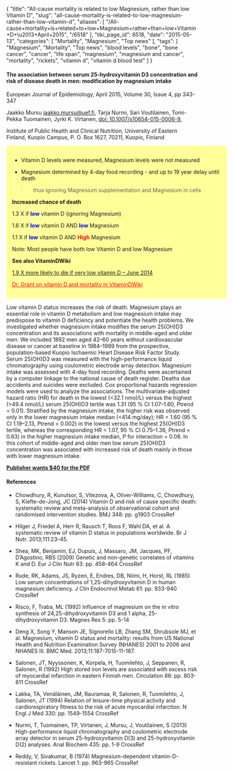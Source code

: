 {
    "title": "All-cause mortality is related to low Magnesium, rather than low Vitamin D",
    "slug": "all-cause-mortality-is-related-to-low-magnesium-rather-than-low-vitamin-d",
    "aliases": [
        "/All-cause+mortality+is+related+to+low+Magnesium+rather+than+low+Vitamin+D+\u2013+April+2015",
        "/6518"
    ],
    "tiki_page_id": 6518,
    "date": "2015-05-13",
    "categories": [
        "Mortality",
        "Magnesium",
        "Top news"
    ],
    "tags": [
        "Magnesium",
        "Mortality",
        "Top news",
        "blood levels",
        "bone",
        "bone cancer",
        "cancer",
        "life span",
        "magnesium",
        "magnesium and cancer",
        "mortality",
        "rickets",
        "vitamin d",
        "vitamin d blood test"
    ]
}


#### The association between serum 25-hydroxyvitamin D3 concentration and risk of disease death in men: modification by magnesium intake

European Journal of Epidemiology, April 2015, Volume 30, Issue 4, pp 343-347

Jaakko Mursu jaakko.mursu@uef.fi, Tarja Nurmi, Sari Voutilainen, Tomi-Pekka Tuomainen, Jyrki K. Virtanen, [doi: 10.1007/s10654-015-0006-9.](https://doi.org/10.1007/s10654-015-0006-9.)

Institute of Public Health and Clinical Nutrition, University of Eastern Finland, Kuopio Campus, P. O. Box 1627, 70211, Kuopio, Finland

<div class="border" style="background-color:#FF9;padding:15px;margin:10px 0;border-radius:5px;width:550px">

* Vitamin D levels were measured, Magnesium levels were not measured

* Magnesium determined  by 4-day food recording - and up to 19 year delay until death

> &nbsp; &nbsp; thus ignoring Magnesium supplementation and Magnesium in cells 

 **Increased chance of death** 

1.3 X if  **<span style="color:#00F;">low</span>**  vitamin D (ignoring Magnesium)

1.6 X  if  **<span style="color:#00F;">low</span>**  vitamin D AND  **<span style="color:#00F;">low</span>**  Magnesium

1.1 X if  **<span style="color:#00F;">low</span>**  vitamin D AND  **<span style="color:#F00;">High</span>**  Magnesium

Note: Most people have both low Vitamin D and low Magnesium

 **See also VitaminDWiki** 

[1.9 X more likely to die if very low vitamin D – June 2014](/posts/19-x-more-likely-to-die-if-very-low-vitamin-d)

<a href="/posts/dr-grant-on-vitamin-d-and-mortality-in-vitamindwiki" style="color: red; text-decoration: underline;" title="This post/category does not exist yet: Dr. Grant on vitamin D and mortality in VitaminDWiki">Dr. Grant on vitamin D and mortality in VitaminDWiki</a>

</div>

Low vitamin D status increases the risk of death. Magnesium plays an essential role in vitamin D metabolism and low magnesium intake may predispose to vitamin D deficiency and potentiate the health problems. We investigated whether magnesium intake modifies the serum 25(OH)D3 concentration and its associations with mortality in middle-aged and older men. We included 1892 men aged 42–60 years without cardiovascular disease or cancer at baseline in 1984–1989 from the prospective, population-based Kuopio Ischaemic Heart Disease Risk Factor Study. Serum 25(OH)D3 was measured with the high-performance liquid chromatography using coulometric electrode array detection. Magnesium intake was assessed with 4-day food recording. Deaths were ascertained by a computer linkage to the national cause of death register. Deaths due accidents and suicides were excluded. Cox proportional hazards regression models were used to analyze the associations. The multivariate-adjusted hazard ratio (HR) for death in the lowest (<32.1 nmol/L) versus the highest (>49.4 nmol/L) serum 25(OH)D3 tertile was 1.31 (95 % CI 1.07–1.60, Ptrend = 0.01). Stratified by the magnesium intake, the higher risk was observed only in the lower magnesium intake median (<414 mg/day); HR = 1.60 (95 % CI 1.19–2.13, Ptrend = 0.002) in the lowest versus the highest 25(OH)D3 tertile, whereas the corresponding HR = 1.07, 95 % CI 0.75–1.36, Ptrend = 0.63) in the higher magnesium intake median, P for interaction = 0.08. In this cohort of middle-aged and older men low serum 25(OH)D3 concentration was associated with increased risk of death mainly in those with lower magnesium intake.

 **[Publisher wants $40 for the PDF](http://link.springer.com/article/10.1007/s10654-015-0006-9)** 

#### References

* Chowdhury, R, Kunutsor, S, Vitezova, A, Oliver-Williams, C, Chowdhury, S, Kiefte-de-Jong, JC (2014) Vitamin D and risk of cause specific death: systematic review and meta-analysis of observational cohort and randomised intervention studies. BMJ 348: pp. g1903 CrossRef

* Hilger J, Friedel A, Herr R, Rausch T, Roos F, Wahl DA, et al. A systematic review of vitamin D status in populations worldwide. Br J Nutr. 2013;111:23–45.

* Shea, MK, Benjamin, EJ, Dupuis, J, Massaro, JM, Jacques, PF, D’Agostino, RBS (2009) Genetic and non-genetic correlates of vitamins K and D. Eur J Clin Nutr 63: pp. 458-464 CrossRef

* Rude, RK, Adams, JS, Ryzen, E, Endres, DB, Niimi, H, Horst, RL (1985) Low serum concentrations of 1,25-dihydroxyvitamin D in human magnesium deficiency. J Clin Endocrinol Metab 61: pp. 933-940 CrossRef

* Risco, F, Traba, ML (1992) Influence of magnesium on the in vitro synthesis of 24,25-dihydroxyvitamin D3 and 1 alpha, 25-dihydroxyvitamin D3. Magnes Res 5: pp. 5-14

* Deng X, Song Y, Manson JE, Signorello LB, Zhang SM, Shrubsole MJ, et al. Magnesium, vitamin D status and mortality: results from US National Health and Nutrition Examination Survey (NHANES) 2001 to 2006 and NHANES III. BMC Med. 2013;11:187-7015-11-187.

* Salonen, JT, Nyyssonen, K, Korpela, H, Tuomilehto, J, Seppanen, R, Salonen, R (1992) High stored iron levels are associated with excess risk of myocardial infarction in eastern Finnish men. Circulation 86: pp. 803-811 CrossRef

* Lakka, TA, Venäläinen, JM, Rauramaa, R, Salonen, R, Tuomilehto, J, Salonen, JT (1994) Relation of leisure-time physical activity and cardiorespiratory fitness to the risk of acute myocardial infarction. N Engl J Med 330: pp. 1549-1554 CrossRef

* Nurmi, T, Tuomainen, TP, Virtanen, J, Mursu, J, Voutilainen, S (2013) High-performance liquid chromatography and coulometric electrode array detector in serum 25-hydroxyvitamin D(3) and 25-hydroxyvitamin D(2) analyses. Anal Biochem 435: pp. 1-9 CrossRef

* Reddy, V, Sivakumar, B (1974) Magnesium-dependent vitamin-D-resistant rickets. Lancet 1: pp. 963-965 CrossRef